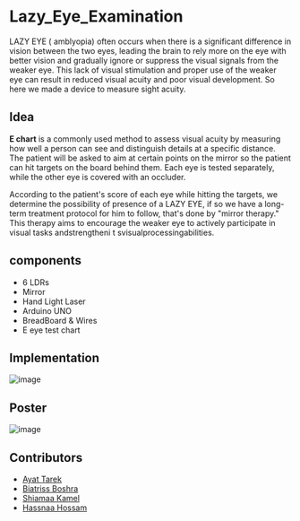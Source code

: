 # Lazy_Eye_Examination
<p> LAZY EYE ( amblyopia) often occurs when there is a significant difference in vision between the two eyes, leading the brain to rely more on the eye with better vision and gradually ignore or suppress the visual signals from the weaker eye. This lack of visual stimulation and proper use of the weaker eye can result in reduced visual acuity and poor visual development. So here we made a device to measure sight acuity.</p>

 ## Idea 
<p> <b>E chart</b> is a commonly used method to assess visual acuity by measuring how well a person can see and distinguish details at a specific distance.
The patient will be asked to aim at certain points on the mirror so the patient can hit targets on the board behind them. Each eye is tested separately, while the other eye is covered with an occluder.

According to the patient's score of each eye while
hitting the targets, we determine the possibility of presence of a LAZY EYE, if so we have a long-term
treatment protocol for him to follow, that's done by "mirror therapy." This therapy aims to encourage the weaker eye to actively participate in visual tasks
andstrengtheni t svisualprocessingabilities.</p>

## components
- 6 LDRs 
- Mirror
- Hand Light Laser
- Arduino UNO
- BreadBoard & Wires
- E eye test chart

## Implementation

![image](https://user-images.githubusercontent.com/111397736/261156791-ecc75158-7913-48b7-a327-44da69285d9a.jpg)

## Poster

![image](https://user-images.githubusercontent.com/111397736/261157456-09a26d72-2b49-40e9-ac91-eebc53eddc9e.jpg)

## Contributors
- [Ayat Tarek](https://github.com/Ayat-Tarek)
- [Biatriss Boshra](https://github.com/Biatris-003)
- [Shiamaa Kamel](https://github.com/Shaimaakamel474)
- [Hassnaa Hossam](https://github.com/hassnaa11)
